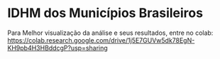# IDHM dos Municípios Brasileiros

Para Melhor visualização da análise e seus resultados, entre no colab:
https://colab.research.google.com/drive/1j5E7GUVw5dk78EgN-KH9pb4H3HBddcgP?usp=sharing
